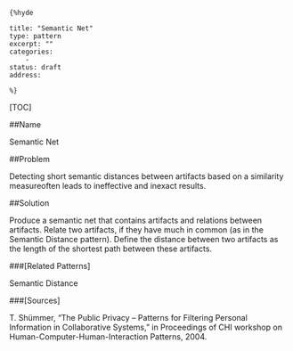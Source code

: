     {%hyde

    title: "Semantic Net"
    type: pattern
    excerpt: ""
    categories:
        - 
    status: draft
    address:

    %}

[TOC]


##Name
<!--Primary name the pattern is known by.-->

Semantic Net

<!--###[Also Known As]-->
<!-- All other names the pattern is known by.-->



<!--##Summary-->
<!-- One short paragraph summarising the pattern.-->



<!--##Context-->
<!-- The situations in which the pattern may apply.-->



##Problem
<!-- The problem a pattern addresses, including a list of forces describing why a problem might be difficult to solve.-->

Detecting short semantic distances between artifacts based on a similarity measureoften leads to ineffective and inexact results.

##Solution
<!-- A concise description of how the pattern addresses the problem.-->

Produce a semantic net that contains artifacts and relations between artifacts. Relate two artifacts, if they have much in common (as in the Semantic Distance pattern). Define the distance between two artifacts as the length of the shortest path between these artifacts.

<!--###[Structure]-->
<!--A detailed specification of the structural aspects of the pattern. A class diagram if applicable.-->



<!--###[Implementation]-->
<!--Guidelines for implementing the pattern; code fragments; suggested PETS; policy fragments.-->



<!--##Consequences-->
<!--The advantages (benefits) and disadvantages (liabilities) of applying the pattern.-->



<!--###[Constraints]-->
<!-- limitations as a consequence of applying the pattern.-->



<!--##Examples-->
<!--Motivational example to see how the pattern is applied.-->



<!--###[Known Uses]-->
<!-- Pointers to various applications of the pattern.-->



<!--##See Also-->
<!-- Any pointers to relevant information, not contained in the subfields below.-->



###[Related Patterns]
<!-- Supporting and conflicting patterns-->

Semantic Distance

###[Sources]
<!-- References to the original source of the pattern.-->

T. Shümmer, “The Public Privacy – Patterns for Filtering Personal Information in Collaborative Systems,” in Proceedings of CHI workshop on Human-Computer-Human-Interaction Patterns, 2004.

<!--##General Comments-->
<!-- Separate discussion on the pattern.-->



<!--##Categories-->
<!-- Placeholder for future agreed upon categories as per collaboration's evaluation.-->

<!--##Tags-->
<!-- User definable descriptors for additional correlation.-->




